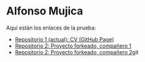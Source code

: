 # Alfonso Mujica

Aquí están los enlaces de la prueba:

- [Repositorio 1 (actual): CV (GitHub Page) ](https://alfonsomujicas.github.io/Desafio_latam_prueba_modulo1/)
- [Repositorio 2: Proyecto forkeado, compañero 1](https://github.com/ALFONSOMUJICAS/Fork-prueba-portafolio-Marcela-Morales)
- [Repositorio 2: Proyecto forkeado, compañero 2](https://github.com/ALFONSOMUJICAS/Fork_prueba_modulo1_desafiol_latam)git
